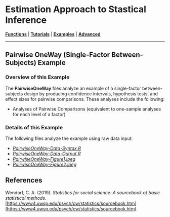# Estimation Approach to Stastical Inference

[**Functions**](../../A-Functions) | 
[**Tutorials**](../../B-Tutorials) | 
[**Examples**](../../C-Examples) | 
[**Advanced**](../../D-Advanced)

---

## Pairwise OneWay (Single-Factor Between-Subjects) Example

### Overview of this Example

The **PairwiseOneWay** files analyze an example of a single-factor between-subjects design by producing confidence intervals, hypothesis tests, and effect sizes for pairwise comparisons. These analyses include the following:

- Analyses of Pairwise Comparisons (equivalent to one-sample analyses for each level of a factor)

### Details of this Example
 
The following files analyze the example using raw data input:

- [_PairwiseOneWay-Data-Syntax.R_](./PairwiseOneWay-Data-Syntax.R)
- [_PairwiseOneWay-Data-Output.R_](./PairwiseOneWay-Data-Output.R)
- [_PairwiseOneWay-Figure1.jpeg_](./PairwiseOneWay-Figure1.jpeg)
- [_PairwiseOneWay-Figure2.jpeg_](./PairwiseOneWay-Figure2.jpeg)

## References

Wendorf, C. A. (2019). _Statistics for social science: A sourcebook of basic statistical methods._ [https://www4.uwsp.edu/psych/cw/statistics/sourcebook.htm](https://www4.uwsp.edu/psych/cw/statistics/sourcebook.htm)

